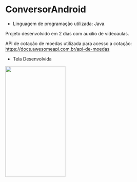 # ConversorAndroid


- Linguagem de programação utilizada: Java.

Projeto desenvolvido em 2 dias com auxilio de vídeoaulas. 

API de cotação de moedas utilizada para acesso a cotação: <https://docs.awesomeapi.com.br/api-de-moedas>

- Tela Desenvolvida

<img src="https://user-images.githubusercontent.com/86811187/220722471-c427e47b-8277-4b80-87af-1e965052d304.png" width="187px" height="346px"/>
